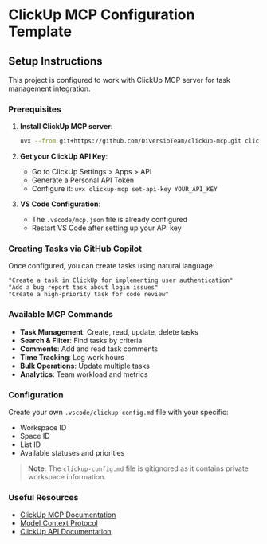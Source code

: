 # ClickUp MCP Configuration Template

## Setup Instructions

This project is configured to work with ClickUp MCP server for task management integration.

### Prerequisites

1. **Install ClickUp MCP server**:
   ```bash
   uvx --from git+https://github.com/DiversioTeam/clickup-mcp.git clickup-mcp
   ```

2. **Get your ClickUp API Key**:
   - Go to ClickUp Settings > Apps > API
   - Generate a Personal API Token
   - Configure it: `uvx clickup-mcp set-api-key YOUR_API_KEY`

3. **VS Code Configuration**:
   - The `.vscode/mcp.json` file is already configured
   - Restart VS Code after setting up your API key

### Creating Tasks via GitHub Copilot

Once configured, you can create tasks using natural language:

```
"Create a task in ClickUp for implementing user authentication"
"Add a bug report task about login issues"
"Create a high-priority task for code review"
```

### Available MCP Commands

- **Task Management**: Create, read, update, delete tasks
- **Search & Filter**: Find tasks by criteria
- **Comments**: Add and read task comments  
- **Time Tracking**: Log work hours
- **Bulk Operations**: Update multiple tasks
- **Analytics**: Team workload and metrics

### Configuration

Create your own `.vscode/clickup-config.md` file with your specific:
- Workspace ID
- Space ID  
- List ID
- Available statuses and priorities

> **Note**: The `clickup-config.md` file is gitignored as it contains private workspace information.

### Useful Resources

- [ClickUp MCP Documentation](https://github.com/DiversioTeam/clickup-mcp)
- [Model Context Protocol](https://modelcontextprotocol.io)
- [ClickUp API Documentation](https://clickup.com/api)